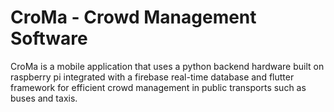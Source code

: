 # CroMa - Crowd Management Software
CroMa is a mobile application that uses a python backend hardware built on raspberry pi integrated with a firebase real-time database and flutter framework for efficient crowd management in public transports such as buses and taxis.
